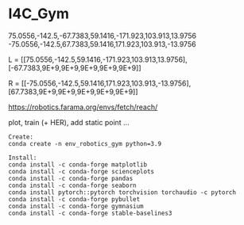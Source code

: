 # I4C_Gym

75.0556,-142.5,-67.7383,59.1416,-171.923,103.913,13.9756
-75.0556,-142.5,67.7383,59.1416,171.923,103.913,-13.9756

L = [[75.0556,-142.5,59.1416,-171.923,103.913,13.9756],[-67.7383,9E+9,9E+9,9E+9,9E+9,9E+9]]

R = [[-75.0556,-142.5,59.1416,171.923,103.913,-13.9756],[67.7383,9E+9,9E+9,9E+9,9E+9,9E+9]]

https://robotics.farama.org/envs/fetch/reach/

plot, train (+ HER), add static point ...

```
Create:
conda create -n env_robotics_gym python=3.9

Install:
conda install -c conda-forge matplotlib
conda install -c conda-forge scienceplots
conda install -c conda-forge pandas
conda install -c conda-forge seaborn
conda install pytorch::pytorch torchvision torchaudio -c pytorch
conda install -c conda-forge pybullet
conda install -c conda-forge gymnasium
conda install -c conda-forge stable-baselines3
```



